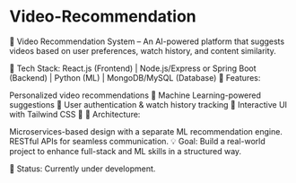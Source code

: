 # Video-Recommendation
🚀 Video Recommendation System – An AI-powered platform that suggests videos based on user preferences, watch history, and content similarity.

🔹 Tech Stack: React.js (Frontend) | Node.js/Express or Spring Boot (Backend) | Python (ML) | MongoDB/MySQL (Database)
🔹 Features:

Personalized video recommendations 🎯
Machine Learning-powered suggestions 🤖
User authentication & watch history tracking 🔐
Interactive UI with Tailwind CSS 🎨
🔹 Architecture:

Microservices-based design with a separate ML recommendation engine.
RESTful APIs for seamless communication.
💡 Goal: Build a real-world project to enhance full-stack and ML skills in a structured way.

📌 Status: Currently under development.
